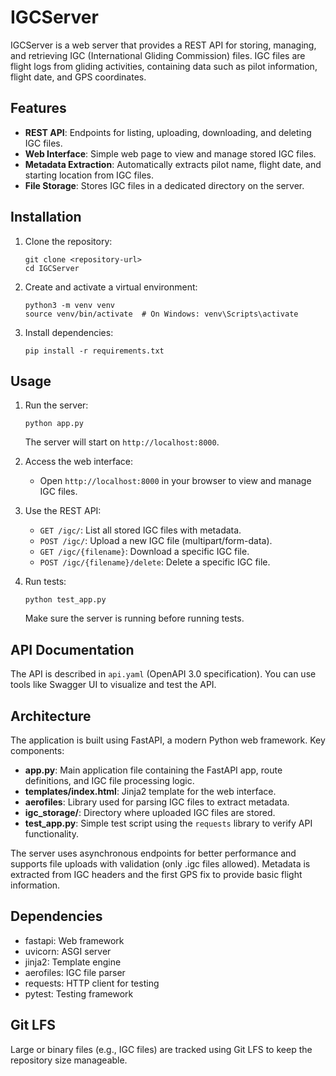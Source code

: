 # IGCServer

IGCServer is a web server that provides a REST API for storing, managing, and retrieving IGC (International Gliding Commission) files. IGC files are flight logs from gliding activities, containing data such as pilot information, flight date, and GPS coordinates.

## Features

- **REST API**: Endpoints for listing, uploading, downloading, and deleting IGC files.
- **Web Interface**: Simple web page to view and manage stored IGC files.
- **Metadata Extraction**: Automatically extracts pilot name, flight date, and starting location from IGC files.
- **File Storage**: Stores IGC files in a dedicated directory on the server.

## Installation

1. Clone the repository:
   ```
   git clone <repository-url>
   cd IGCServer
   ```

2. Create and activate a virtual environment:
   ```
   python3 -m venv venv
   source venv/bin/activate  # On Windows: venv\Scripts\activate
   ```

3. Install dependencies:
   ```
   pip install -r requirements.txt
   ```

## Usage

1. Run the server:
   ```
   python app.py
   ```
   The server will start on `http://localhost:8000`.

2. Access the web interface:
   - Open `http://localhost:8000` in your browser to view and manage IGC files.

3. Use the REST API:
   - `GET /igc/`: List all stored IGC files with metadata.
   - `POST /igc/`: Upload a new IGC file (multipart/form-data).
   - `GET /igc/{filename}`: Download a specific IGC file.
   - `POST /igc/{filename}/delete`: Delete a specific IGC file.

4. Run tests:
   ```
   python test_app.py
   ```
   Make sure the server is running before running tests.

## API Documentation

The API is described in `api.yaml` (OpenAPI 3.0 specification). You can use tools like Swagger UI to visualize and test the API.

## Architecture

The application is built using FastAPI, a modern Python web framework. Key components:

- **app.py**: Main application file containing the FastAPI app, route definitions, and IGC file processing logic.
- **templates/index.html**: Jinja2 template for the web interface.
- **aerofiles**: Library used for parsing IGC files to extract metadata.
- **igc_storage/**: Directory where uploaded IGC files are stored.
- **test_app.py**: Simple test script using the `requests` library to verify API functionality.

The server uses asynchronous endpoints for better performance and supports file uploads with validation (only .igc files allowed). Metadata is extracted from IGC headers and the first GPS fix to provide basic flight information.

## Dependencies

- fastapi: Web framework
- uvicorn: ASGI server
- jinja2: Template engine
- aerofiles: IGC file parser
- requests: HTTP client for testing
- pytest: Testing framework

## Git LFS

Large or binary files (e.g., IGC files) are tracked using Git LFS to keep the repository size manageable.